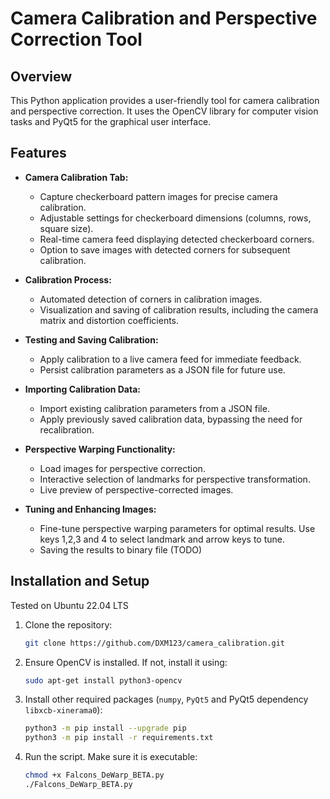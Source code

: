 # Camera Calibration and Perspective Correction Tool

## Overview

This Python application provides a user-friendly tool for camera calibration and perspective correction. It uses the OpenCV library for computer vision tasks and PyQt5 for the graphical user interface.

## Features

- **Camera Calibration Tab:**
  - Capture checkerboard pattern images for precise camera calibration.
  - Adjustable settings for checkerboard dimensions (columns, rows, square size).
  - Real-time camera feed displaying detected checkerboard corners.
  - Option to save images with detected corners for subsequent calibration.

- **Calibration Process:**
  - Automated detection of corners in calibration images.
  - Visualization and saving of calibration results, including the camera matrix and distortion coefficients.

- **Testing and Saving Calibration:**
  - Apply calibration to a live camera feed for immediate feedback.
  - Persist calibration parameters as a JSON file for future use.

- **Importing Calibration Data:**
  - Import existing calibration parameters from a JSON file.
  - Apply previously saved calibration data, bypassing the need for recalibration.

- **Perspective Warping Functionality:**
  - Load images for perspective correction.
  - Interactive selection of landmarks for perspective transformation.
  - Live preview of perspective-corrected images.

- **Tuning and Enhancing Images:**
  - Fine-tune perspective warping parameters for optimal results. Use keys 1,2,3 and 4 to select landmark and arrow keys to tune.
  - Saving the results to binary file (TODO)

## Installation and Setup

Tested on Ubuntu 22.04 LTS

1. Clone the repository:

    ```bash
    git clone https://github.com/DXM123/camera_calibration.git
    ```

2. Ensure OpenCV is installed. If not, install it using:

    ```bash
    sudo apt-get install python3-opencv
    ```

3. Install other required packages (`numpy`, `PyQt5` and PyQt5 dependency `libxcb-xinerama0`):

    ```bash
    python3 -m pip install --upgrade pip
    python3 -m pip install -r requirements.txt
    ```

4. Run the script. Make sure it is executable:

    ```bash
    chmod +x Falcons_DeWarp_BETA.py
    ./Falcons_DeWarp_BETA.py
    ```
